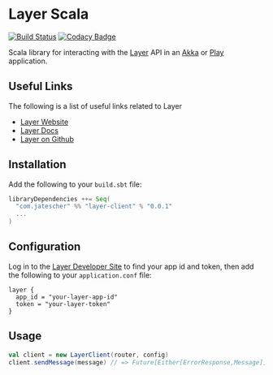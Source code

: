 # Layer Scala

[![Build Status](https://travis-ci.org/jtescher/layer-scala.svg?branch=master)](https://travis-ci.org/jtescher/layer-scala)
[![Codacy Badge](https://api.codacy.com/project/badge/grade/bb203081831c4963a8f11a105a2c1ced)](https://www.codacy.com/app/jatescher/layer-scala)

Scala library for interacting with the [Layer](https://layer.com) API in an [Akka](http://akka.io) or
[Play](https://www.playframework.com) application.

## Useful Links

The following is a list of useful links related to Layer

* [Layer Website](https://www.layer.com)
* [Layer Docs](https://developer.layer.com/docs)
* [Layer on Github](https://github.com/layerhq)

## Installation

Add the following to your `build.sbt` file:

```scala
libraryDependencies ++= Seq(
  "com.jatescher" %% "layer-client" % "0.0.1"
  ...
)
```

## Configuration

Log in to the [Layer Developer Site](https://developer.layer.com/login) to find your app id and token, then add the
following to your `application.conf` file:

```
layer {
  app_id = "your-layer-app-id"
  token = "your-layer-token"
}
```

## Usage

```scala
val client = new LayerClient(router, config)
client.sendMessage(message) // => Future[Either[ErrorResponse,Message]]
```
